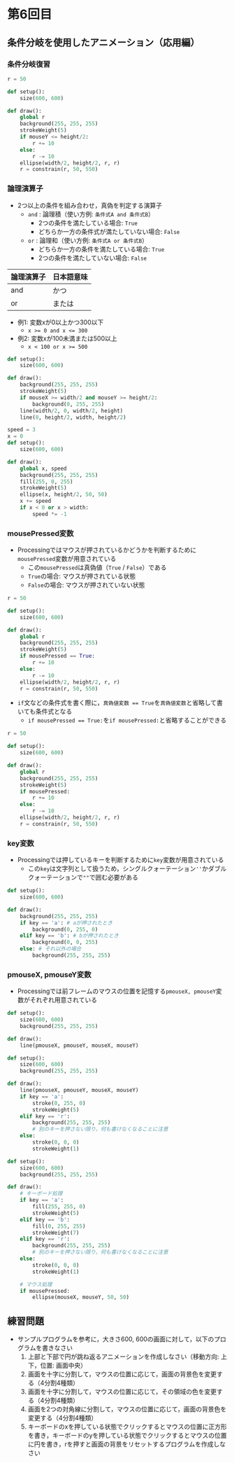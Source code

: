 # 第6回目
## 条件分岐を使用したアニメーション（応用編）

### 条件分岐復習
```python
r = 50

def setup():
    size(600, 600)

def draw():
    global r
    background(255, 255, 255)
    strokeWeight(5)
    if mouseY <= height/2:
        r += 10
    else:
        r -= 10
    ellipse(width/2, height/2, r, r)
    r = constrain(r, 50, 550)
```
### 論理演算子
- 2つ以上の条件を組み合わせ，真偽を判定する演算子
  - ```and``` : 論理積（使い方例: ```条件式A and 条件式B```）
    - 2つの条件を満たしている場合: ```True```
    - どちらか一方の条件式が満たしていない場合: ```False```
  - ```or``` : 論理和（使い方例: ```条件式A or 条件式B```）
    - どちらか一方の条件を満たしている場合: ```True```
    - 2つの条件を満たしていない場合: ```False```

| 論理演算子 | 日本語意味 | 
|-----|-----| 
| and | かつ |
| or | または |

- 例1: 変数xが0以上かつ300以下
  - ```x >= 0 and x <= 300```
- 例2: 変数xが100未満または500以上
  - ```x < 100 or x >= 500```
```python
def setup():
    size(600, 600)

def draw():
    background(255, 255, 255)
    strokeWeight(5)
    if mouseX >= width/2 and mouseY >= height/2:
        background(0, 255, 255)
    line(width/2, 0, width/2, height)
    line(0, height/2, width, height/2)
```

```python
speed = 3
x = 0
def setup():
    size(600, 600)

def draw():
    global x, speed
    background(255, 255, 255)
    fill(255, 0, 255)
    strokeWeight(5)
    ellipse(x, height/2, 50, 50)
    x += speed
    if x < 0 or x > width:
        speed *= -1
```

### mousePressed変数
- Processingではマウスが押されているかどうかを判断するために```mousePressed```変数が用意されている
  - この```mousePressed```は真偽値（```True``` / ```False```）である
  - ```True```の場合: マウスが押されている状態
  - ```False```の場合: マウスが押されていない状態

```python
r = 50

def setup():
    size(600, 600)

def draw():
    global r
    background(255, 255, 255)
    strokeWeight(5)
    if mousePressed == True:
        r += 10
    else:
        r -= 10
    ellipse(width/2, height/2, r, r)
    r = constrain(r, 50, 550)
```

- ```if```文などの条件式を書く際に，```真偽値変数 == True```を```真偽値変数```と省略して書いても条件式となる
  - ```if mousePressed == True:```を```if mousePressed:```と省略することができる
```python
r = 50

def setup():
    size(600, 600)

def draw():
    global r
    background(255, 255, 255)
    strokeWeight(5)
    if mousePressed:
        r += 10
    else:
        r -= 10
    ellipse(width/2, height/2, r, r)
    r = constrain(r, 50, 550)
```
### key変数
- Processingでは押しているキーを判断するために```key```変数が用意されている
  - この```key```は文字列として扱うため，シングルクォーテーション```''```かダブルクォーテーションで```""```で囲む必要がある
```python
def setup():
    size(600, 600)

def draw():
    background(255, 255, 255)
    if key == 'a': # aが押されたとき
        background(0, 255, 0)
    elif key == 'b': # bが押されたとき
        background(0, 0, 255)
    else: # それ以外の場合
        background(255, 255, 255)
```
### pmouseX, pmouseY変数
- Processingでは前フレームのマウスの位置を記憶する```pmouseX, pmouseY```変数がそれぞれ用意されている
```python
def setup():
    size(600, 600)
    background(255, 255, 255)

def draw():
    line(pmouseX, pmouseY, mouseX, mouseY)
```

```python
def setup():
    size(600, 600)
    background(255, 255, 255)

def draw():
    line(pmouseX, pmouseY, mouseX, mouseY)
    if key == 'a':
        stroke(0, 255, 0)
        strokeWeight(5)
    elif key == 'r':
        background(255, 255, 255)
        # 別のキーを押さない限り，何も書けなくなることに注意
    else:
        stroke(0, 0, 0)
        strokeWeight(1)
```

```python
def setup():
    size(600, 600)
    background(255, 255, 255)

def draw():
    # キーボード処理
    if key == 'a':
        fill(255, 255, 0)
        strokeWeight(5)
    elif key == 'b':
        fill(0, 255, 255)
        strokeWeight(7)
    elif key == 'r':
        background(255, 255, 255)
        # 別のキーを押さない限り，何も書けなくなることに注意
    else:
        stroke(0, 0, 0)
        strokeWeight(1)

    # マウス処理
    if mousePressed:
        ellipse(mouseX, mouseY, 50, 50)
```

## 練習問題
- サンプルプログラムを参考に，大きさ600, 600の画面に対して，以下のプログラムを書きなさい
  1. 上部と下部で円が跳ね返るアニメーションを作成しなさい（移動方向: 上下，位置: 画面中央）
  2. 画面を十字に分割して，マウスの位置に応じて，画面の背景色を変更する（4分割4種類）
  3. 画面を十字に分割して，マウスの位置に応じて，その領域の色を変更する（4分割4種類）
  4. 画面を2つの対角線に分割して，マウスの位置に応じて，画面の背景色を変更する（4分割4種類）
  5. キーボードのxを押している状態でクリックするとマウスの位置に正方形を書き，キーボードのyを押している状態でクリックするとマウスの位置に円を書き，rを押すと画面の背景をリセットするプログラムを作成しなさい